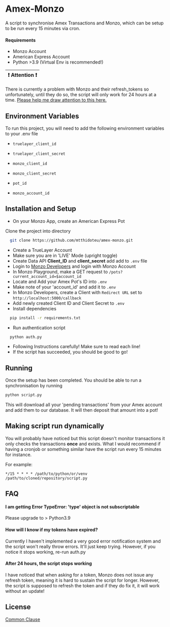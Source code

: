 
# Amex-Monzo

A script to synchronise Amex Transactions and Monzo, which can be setup to be run every 15 minutes via cron.
#### Requirements
- Monzo Account
- American Express Account 
- Python >3.9 (Virtual Env is recommended!)


| :exclamation:  Attention :exclamation:  |
|-----------------------------------------|
There is currently a problem with Monzo and their refresh_tokens so unfortunately, until they do so, the script will only work for 24 hours at a time. [Please help me draw attention to this here.](https://community.monzo.com/t/exchanging-authorisation-code-giving-everything-except-refresh-token/131532) 




## Environment Variables

To run this project, you will need to add the following environment variables to your .env file

- `truelayer_client_id`

- `truelayer_client_secret`

- `monzo_client_id`

- `monzo_client_secret`

- `pot_id`

- `monzo_account_id`


## Installation and Setup

- On your Monzo App, create an American Express Pot

Clone the project into directory

```bash
  git clone https://github.com/mtthidoteu/amex-monzo.git
```

- Create a TrueLayer Account
- Make sure you are in 'LIVE' Mode (upright toggle)
- Create Data API **Client_ID** and **client_secret** add add to `.env` file
- Login to [Monzo Developers](https://developers.monzo.com) and login with Monzo Account
- In Monzo Playground, make a GET request to `/pots?current_account_id=$account_id`
- Locate and Add your Amex Pot's ID into `.env`
- Make note of your 'account_id' and add it to `.env`
- In Monzo Developers, create a Client with `Redirect URL` set to `http://localhost:5000/callback`
- Add newly created Client ID and Client Secret to `.env`
- Install dependencies

```bash
  pip install -r requirements.txt
```
-  Run authentication script
```bash
  python auth.py
```
- Following Instructions carefully! Make sure to read each line!
- If the script has succeeded, you should be good to go!

## Running
Once the setup has been completed. You should be able to run a synchronisation by running

```bash
python script.py
```
This will download all your 'pending transactions' from your Amex account and add them to our database. It will then deposit that amount into a pot!

## Making script run dynamically

You will probably have noticed but this script doesn't monitor transactions it only checks the transactions **once** and exists. What I would recommend if having a cronjob or something similar have the script run every 15 minutes for instance.

For example:

```cron
*/15 * * * * /path/to/python/or/venv /path/to/cloned/repository/script.py
```


## FAQ

#### I am getting Error TypeError: 'type' object is not subscriptable

Please upgrade to > Python3.9

#### How will I know if my tokens have expired?

Currently I haven't implemented a very good error notification system and the script won't really throw errors. It'll just keep trying. However, if you notice it stops working, re-run auth.py

#### After 24 hours, the script stops working

I have noticed that when asking for a token, Monzo does not issue any refresh token, meaning it is hard to sustain the script for longer. However, the script is supposed to refresh the token and if they do fix it, it will work without an update! 

## License
[Common Clause](https://commonsclause.com)